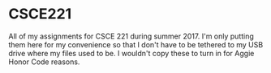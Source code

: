 # CSCE221
All of my assignments for CSCE 221 during summer 2017. I'm only putting them here for my convenience so that I don't have to be tethered to my USB drive where my files used to be. I wouldn't copy these to turn in for Aggie Honor Code reasons.
